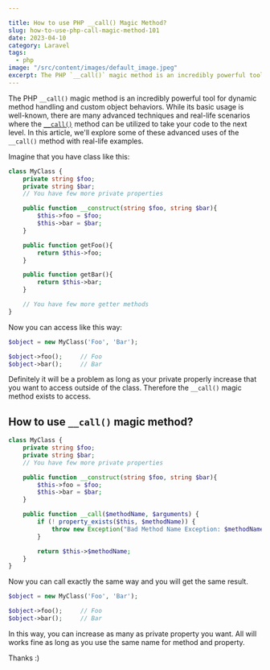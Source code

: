 ```yaml
---

title: How to use PHP __call() Magic Method?
slug: how-to-use-php-call-magic-method-101
date: 2023-04-10
category: Laravel
tags:
  - php
image: "/src/content/images/default_image.jpeg"
excerpt: The PHP `__call()` magic method is an incredibly powerful tool for dynamic method handling and custom object behaviors.
---
```


The PHP `__call()` magic method is an incredibly powerful tool for dynamic method handling and custom object behaviors.
While its basic usage is well-known, there are many advanced techniques and real-life scenarios where the [`__call()`](https://www.php.net/manual/en/language.oop5.overloading.php#object.call) method can be utilized to take your code to the next level.
In this article, we'll explore some of these advanced uses of the `__call()` method with real-life examples.

Imagine that you have class like this:

```php
class MyClass {
    private string $foo;
    private string $bar;
    // You have few more private properties

    public function __construct(string $foo, string $bar){
        $this->foo = $foo;
        $this->bar = $bar;
    }

    public function getFoo(){
        return $this->foo;
    }

    public function getBar(){
        return $this->bar;
    }

    // You have few more getter methods
}
```

Now you can access like this way:

```php
$object = new MyClass('Foo', 'Bar');

$object->foo();     // Foo
$object->bar();     // Bar
```

Definitely it will be a problem as long as your private properly increase that you want to access outside of the class.
Therefore the `__call()` magic method exists to access.

## How to use `__call()` magic method?

```php
class MyClass {
    private string $foo;
    private string $bar;
    // You have few more private properties

    public function __construct(string $foo, string $bar){
        $this->foo = $foo;
        $this->bar = $bar;
    }

    public function __call($methodName, $arguments) {
        if (! property_exists($this, $methodName)) {
            throw new Exception("Bad Method Name Exception: $methodName");
        }

        return $this->$methodName;
    }
}
```

Now you can call exactly the same way and you will get the same result.

```php
$object = new MyClass('Foo', 'Bar');

$object->foo();     // Foo
$object->bar();     // Bar
```

In this way, you can increase as many as private property you want.
All will works fine as long as you use the same name for method and property.

Thanks :)
